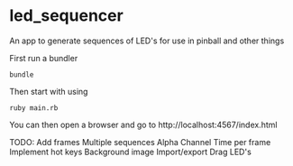 # led_sequencer
An app to generate sequences of LED's for use in pinball and other things

First run a bundler
```
bundle
```

Then start with using
```
ruby main.rb
```

You can then open a browser and go to
http://localhost:4567/index.html

TODO:
Add frames
Multiple sequences
Alpha Channel
Time per frame
Implement hot keys
Background image
Import/export
Drag LED's
